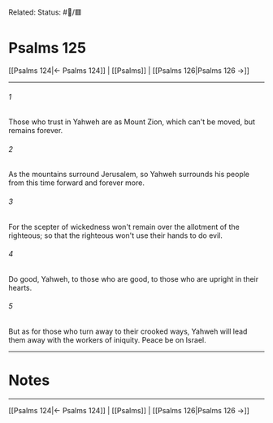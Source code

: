 Related:
Status: #📖/🟥
# Psalms 125

[[Psalms 124|← Psalms 124]] | [[Psalms]] | [[Psalms 126|Psalms 126 →]]
***



###### 1 
Those who trust in Yahweh are as Mount Zion, which can't be moved, but remains forever. 

###### 2 
As the mountains surround Jerusalem, so Yahweh surrounds his people from this time forward and forever more. 

###### 3 
For the scepter of wickedness won't remain over the allotment of the righteous; so that the righteous won't use their hands to do evil. 

###### 4 
Do good, Yahweh, to those who are good, to those who are upright in their hearts. 

###### 5 
But as for those who turn away to their crooked ways, Yahweh will lead them away with the workers of iniquity. Peace be on Israel.

---
# Notes


***
[[Psalms 124|← Psalms 124]] | [[Psalms]] | [[Psalms 126|Psalms 126 →]]
